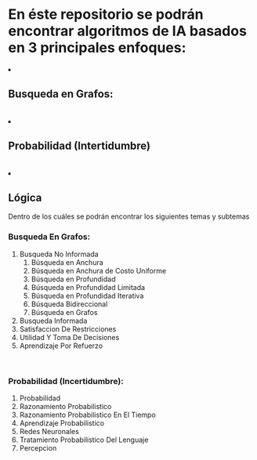 # En éste repositorio se podrán encontrar algoritmos de IA basados en 3 principales enfoques:
<li>
<h2>Busqueda en Grafos: </h2>
</li>
<br>
<li>
<h2>Probabilidad (Intertidumbre)</h2>
</li>
<br>
<li>
<h2> Lógica </h2>
</li>
Dentro de los cuáles se podrán encontrar los siguientes temas y subtemas
<h3> Busqueda En Grafos: </h3>
<ol>
<li>Busqueda No Informada 
<ol>
<li> Búsqueda en Anchura </li>
<li> Búsqueda en Anchura de Costo Uniforme </li>
 <li> Búsqueda en Profundidad</li>
<li> Búsqueda en Profundidad Limitada </li>
<li> Búsqueda en Profundidad Iterativa </li>
<li> Búsqueda Bidireccional </li>
<li> Búsqueda en Grafos </li>
</ol>
</li>
<li>Busqueda Informada</li>
<li>Satisfaccion De Restricciones</li>
<li>Utilidad Y Toma De Decisiones</li>
<li>Aprendizaje Por Refuerzo</li>
</ol>
<br>
<h3> Probabilidad (Incertidumbre): </h3>
<ol>
<li>Probabilidad </li>
<li>Razonamiento Probabilistico</li>
<li>Razonamiento Probabilistico En El Tiempo</li>
<li>Aprendizaje Probabilistico</li>
<li>Redes Neuronales</li>
<li>Tratamiento Probabilistico Del Lenguaje</li>
<li>Percepcion</li>
</ol>